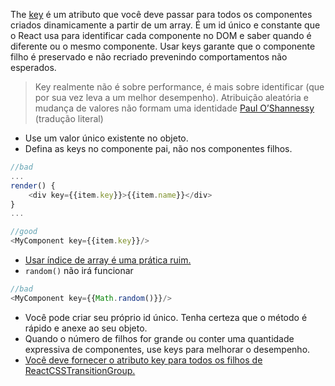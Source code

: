 The [key](https://facebook.github.io/react/docs/multiple-components.html#dynamic-children) é um atributo que você deve passar para todos os componentes criados dinamicamente a partir de um array. É um id único e constante que o React usa para identificar cada componente no DOM e saber quando é diferente ou o mesmo componente. Usar keys garante que o componente filho é preservado e não recriado prevenindo comportamentos não esperados.

> Key realmente não é sobre performance, é mais sobre identificar (que por sua vez leva a um melhor desempenho). Atribuição aleatória e mudança de valores não formam uma identidade [Paul O’Shannessy](https://github.com/facebook/react/issues/1342#issuecomment-39230939) (tradução literal)

- Use um valor único existente no objeto.
- Defina as keys no componente pai, não nos componentes filhos.

```javascript
//bad
...
render() {
	<div key={{item.key}}>{{item.name}}</div>
}
...

//good
<MyComponent key={{item.key}}/>
```
- [Usar índice de array é uma prática ruim.](https://medium.com/@robinpokorny/index-as-a-key-is-an-anti-pattern-e0349aece318#.76co046o9)
- `random()` não irá funcionar

```javascript
//bad
<MyComponent key={{Math.random()}}/>
```

- Você pode criar seu próprio id único. Tenha certeza que o método é rápido e anexe ao seu objeto.
- Quando o número de filhos for grande ou conter uma quantidade expressiva de componentes, use keys para melhorar o desempenho.
- [Você deve fornecer o atributo key para todos os filhos de ReactCSSTransitionGroup.](http://docs.reactjs-china.com/react/docs/animation.html)